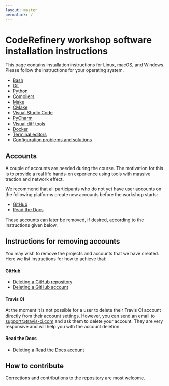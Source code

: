 ```yaml
---
layout: master
permalink: /
---
```


# CodeRefinery workshop software installation instructions

This page contains installation instructions for Linux, macOS, and Windows.
Please follow the instructions for your operating system.

- [Bash](/installation/bash/)
- [Git](/installation/git/)
- [Python](/installation/python/)
- [Compilers](/installation/compilers/)
- [Make](/installation/make/)
- [CMake](/installation/cmake/)
- [Visual Studio Code](/installation/vscode/)
- [PyCharm](/installation/pycharm/)
- [Visual diff tools](/installation/difftools/)
- [Docker](/installation/docker/)
- [Terminal editors](/installation/editors/)
- [Configuration problems and solutions](/installation/troubleshooting/)


## Accounts

A couple of accounts are needed during the course. The motivation
for this is to provide a real life hands-on experience using tools with massive
traction and network effect.  

We recommend that all participants who do not yet have user accounts on the following 
platforms create new accounts before the workshop starts:

- [GitHub](https://github.com/)
- [Read the Docs](https://readthedocs.org/)

These accounts can later be removed, if desired, according to the instructions given below.


## Instructions for removing accounts

You may wish to remove the projects and
accounts that we have created.  Here we list instructions for how to achieve
that:


#### GitHub

- [Deleting a GitHub repository](https://help.github.com/articles/deleting-a-repository/)
- [Deleting a GitHub account](https://help.github.com/articles/deleting-your-user-account/)


#### Travis CI

At the moment it is not possible for a user to delete their Travis CI account directly from their account settings.
However, you can send an email to support@travis-ci.com and ask them to delete your account. They are very responsive and
will help you with the account deletion.


#### Read the Docs

- [Deleting a Read the Docs account](https://readthedocs.org/accounts/delete/)


## How to contribute

Corrections and contributions to the
[repository](https://github.com/coderefinery/installation) are most welcome.
